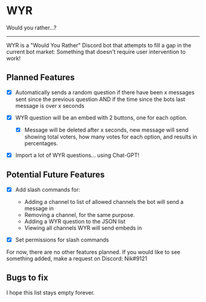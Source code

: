 # WYR

Would you rather...?

---

WYR is a "Would You Rather" Discord bot that attempts to fill a gap in the current
bot market: Something that doesn't require user intervention to work!

## Planned Features


- [x] Automatically sends a random question if there have been x messages sent since the previous question
AND if the time since the bots last message is over x seconds


- [x] WYR question will be an embed with 2 buttons, one for each option.

  - [x] Message will be deleted after x seconds, new message will send showing
  total voters, how many votes for each option, and results in percentages.


- [x] Import a lot of WYR questions... using Chat-GPT!

    
## Potential Future Features

- [x] Add slash commands for:
  - Adding a channel to list of allowed channels the bot will send a message in
  - Removing a channel, for the same purpose.
  - Adding a WYR question to the JSON list
  - Viewing all channels WYR will send embeds in


- [x] Set permissions for slash commands

For now, there are no other features planned.
If you would like to see something added, make a request on Discord: Nik#9121


## Bugs to fix

I hope this list stays empty forever.
